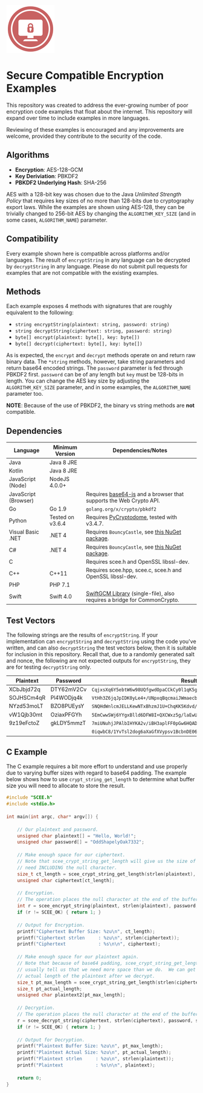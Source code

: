 ![](icon.png)

# Secure Compatible Encryption Examples
This repository was created to address the ever-growing number of poor
encryption code examples that float about the internet.  This repository will
expand over time to include examples in more languages.

Reviewing of these examples is encouraged and any improvements are welcome, provided they contribute to the security of the
code.

## Algorithms
- **Encryption**: AES-128-GCM
- **Key Deriviation**: PBKDF2
- **PBKDF2 Underlying Hash**: SHA-256

AES with a 128-bit key was chosen due to the Java *Unlimited Strength Policy*
that requires key sizes of no more than 128-bits due to cryptography export laws.  While the
examples are shown using AES-128, they can be trivially changed to 256-bit AES
by changing the `ALGORITHM_KEY_SIZE` (and in some cases, `ALGORITHM_NAME`) parameter.

## Compatibility
Every example shown here is compatible across platforms and/or languages.  The result of `encryptString` in any language can be decrypted by `decryptString` in any language.  Please do not submit pull requests for examples that are not compatible with the existing examples.

## Methods
Each example exposes 4 methods with signatures that are roughly equivalent to
the following:
- `string encryptString(plaintext: string, password: string)`
- `string decryptString(ciphertext: string, password: string)`
- `byte[] encrypt(plaintext: byte[], key: byte[])`
- `byte[] decrypt(ciphertext: byte[], key: byte[])`

As is expected, the `encrypt` and `decrypt` methods operate on and return raw
binary data.  The `*string` methods, however, take string parameters and return base64 encoded strings.  The `password` parameter is fed through PBKDF2 first.  `password` can be of any length but `key` must be 128-bits in length.  You can change the AES key size by adjusting the `ALGORITHM_KEY_SIZE` parameter, and in some examples, the `ALGORITHM_NAME` parameter too.

**NOTE**: Because of the use of PBKDF2, the binary vs string methods are **not**
compatible.

## Dependencies
|Language|Minimum Version|Dependencies/Notes|
|--------|---------------|------------|
|Java|Java 8 JRE||
|Kotlin|Java 8 JRE||
|JavaScript (Node)|NodeJS 4.0.0+||
|JavaScript (Browser)||Requires [base64-js](https://github.com/beatgammit/base64-js) and a browser that supports the Web Crypto API.|
|Go|Go 1.9|`golang.org/x/crypto/pbkdf2`|
|Python|Tested on v3.6.4|Requires [PyCryptodome](https://github.com/Legrandin/pycryptodome), tested with v3.4.7.|
|Visual Basic .NET|.NET 4|Requires `BouncyCastle`, see [this NuGet package](https://www.nuget.org/packages/BouncyCastle/).|
|C#|.NET 4|Requires `BouncyCastle`, see [this NuGet package](https://www.nuget.org/packages/BouncyCastle/).|
|C||Requires scee.h and OpenSSL libssl-dev.|
|C++|C++11|Requires scee.hpp, scee.c, scee.h and OpenSSL libssl-dev.|
|PHP|PHP 7.1||
|Swift|Swift 4.0|[SwiftGCM Library](https://github.com/luke-park/SwiftGCM) (single-file), also requires a bridge for CommonCrypto.|

## Test Vectors
The following strings are the results of `encryptString`.  If your implementation can `encryptString` and `decryptString` using the code you've written, and can also `decryptString` the test vectors below, then it is suitable for inclusion in this repository.  Recall that, due to a randomly generated salt and nonce, the following are not expected outputs for `encryptString`, they are for testing `decryptString` only.

| Plaintext | Password | Result |
|-----------|----------|--------|
|XCbJbjd72q|DTY62mV2Cv|`CqjxsXq6Y5ebtW6w98UQfgwdOpaCCkCy0l1qK5gJfhZnKVhp4+OuvxoiigHi8mO1R8CAyl5t`|
|SOJHSCm4qR|Pl4WODjq4k|`VtHh3Z6jqJpIDK0yLe4+/UNpxqBqcmaiJWmaecb7qfCyOlAcVJ973zBNM51VCup5UTuVlu3H`|
|NYzd53moLT|BZO8PUEysY|`SNQHdWnlcmJELLKewNTxBhzmJ1U+ChqKK5Kdvd/FSKssHW5b8y8SOrNVHdm78JUAYpGKlEUD`|
|vW1Qjb30mt|OziaxPFGYh|`5EmCwwSWj6YYgxBlld6DFW8I+QXCWxz5g/laEwUYV/DuoCGvxbW4ZlMd1Tsj4N07WbBOhIJU`|
|9z19eFctoZ|gkLDY5mmzT|`7miUNuhjJPAlbIHYKA2v/iBH3aplFF0pGw6HQAD5tKluh/1M69MLQ9xIkVcGfTr0CycsTFLU`|
|<Empty String>|<Empty String>|`0iqwbC8/1YvTsl2dog6aXaGfXVypsv1BcbnDE06C7nl9REITn3NW18+ZUmc=`|

## C Example
The C example requires a bit more effort to understand and use properly due to varying buffer sizes with regard to base64 padding.  The example below shows how to use `crypt_string_get_length` to determine what buffer size you will need to allocate to store the result.
```c
#include "SCEE.h"
#include <stdio.h>

int main(int argc, char* argv[]) {

    // Our plaintext and password.
    unsigned char plaintext[] = "Hello, World!";
    unsigned char password[] = "OddShapelyOak7332";

    // Make enough space for our ciphertext.
    // Note that scee_crypt_string_get_length will give us the size of the buffer we
    // need INCLUDING the null character.
    size_t ct_length = scee_crypt_string_get_length(strlen(plaintext), SCEE_CRYPT_ENCRYPT);
    unsigned char ciphertext[ct_length];

    // Encryption.
    // The operation places the null character at the end of the buffer for us.
    int r = scee_encrypt_string(plaintext, strlen(plaintext), password, strlen(password), ciphertext);
    if (r != SCEE_OK) { return 1; }

    // Output for Encryption.
    printf("Ciphertext Buffer Size: %zu\n", ct_length);
    printf("Ciphertext strlen     : %zu\n", strlen(ciphertext));
    printf("Ciphertext            : %s\n\n", ciphertext);

    // Make enough space for our plaintext again.
    // Note that because of base64 padding, scee_crypt_string_get_length will
    // usually tell us that we need more space than we do.  We can get the
    // actual length of the plaintext after we decrypt.
    size_t pt_max_length = scee_crypt_string_get_length(strlen(ciphertext), SCEE_CRYPT_DECRYPT);
    size_t pt_actual_length;
    unsigned char plaintext2[pt_max_length];

    // Decryption.
    // The operation places the null character at the end of the buffer for us.
    r = scee_decrypt_string(ciphertext, strlen(ciphertext), password, strlen(password), plaintext2, &pt_actual_length);
    if (r != SCEE_OK) { return 1; }

    // Output for Decryption.
    printf("Plaintext Buffer Size: %zu\n", pt_max_length);
    printf("Plaintext Actual Size: %zu\n", pt_actual_length);
    printf("Plaintext strlen     : %zu\n", strlen(plaintext));
    printf("Plaintext            : %s\n\n", plaintext);

    return 0;
}
```
